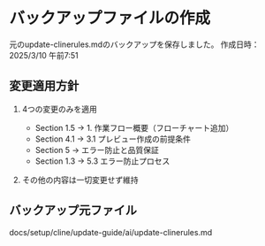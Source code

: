 # バックアップファイルの作成

元のupdate-clinerules.mdのバックアップを保存しました。
作成日時：2025/3/10 午前7:51

## 変更適用方針

1. 4つの変更のみを適用
   - Section 1.5 → 1. 作業フロー概要（フローチャート追加）
   - Section 4.1 → 3.1 プレビュー作成の前提条件
   - Section 5 → エラー防止と品質保証
   - Section 1.3 → 5.3 エラー防止プロセス

2. その他の内容は一切変更せず維持

## バックアップ元ファイル
docs/setup/cline/update-guide/ai/update-clinerules.md